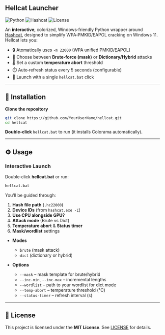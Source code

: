 ## Hellcat Launcher

![Python](https://img.shields.io/badge/python-3.7%2B-blue.svg) ![Hashcat](https://img.shields.io/badge/hashcat-6.2.6+-orange.svg) ![License](https://img.shields.io/badge/license-MIT-green.svg)

An **interactive**, colorized, Windows‑friendly Python wrapper around [Hashcat](https://hashcat.net), designed to simplify WPA‑PMKID/EAPOL cracking on Windows 11. Hellcat lets you:

- 🔒 Atomatically uses `-m 22000` (WPA unified PMKID/EAPOL)  
- 🎯 Choose between **Brute‑force (mask)** or **Dictionary/Hybrid** attacks  
- 🌡️ Set a custom **temperature abort** threshold  
- ⏱️ Auto‑refresh status every 5 seconds (configurable)   
- 🔧 Launch with a single `hellcat.bat` click  

---

## 💾 Installation

**Clone the repository**  
   ```bash
   git clone https://github.com/YourUserName/hellcat.git
   cd hellcat
   ```

**Double‑click** `hellcat.bat` to run (it installs Colorama automatically).

---

## ⚙️ Usage

### Interactive Launch  
Double‑click **hellcat.bat** or run:
```bat
hellcat.bat
```
You’ll be guided through:
1. **Hash file path** (`.hc22000`)  
2. **Device IDs** (from `hashcat.exe -I`)  
3. **Use CPU alongside GPU?**  
4. **Attack mode** (Brute vs Dict)  
5. **Temperature abort** & **Status timer**  
6. **Mask/wordlist** settings  

- **Modes**  
  - `brute` (mask attack)  
  - `dict` (dictionary or hybrid)

- **Options**  
  - `--mask` – mask template for brute/hybrid  
  - `--inc-min`, `--inc-max` – incremental lengths  
  - `--wordlist` – path to your wordlist for dict mode  
  - `--temp-abort` – temperature threshold (°C)  
  - `--status-timer` – refresh interval (s)

---


## 📄 License

This project is licensed under the **MIT License**. See [LICENSE](LICENSE) for details.
